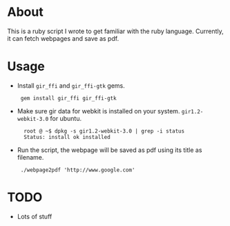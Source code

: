 About
=====

 This is a ruby script I wrote to get familiar with the ruby language.
 Currently, it can fetch webpages and save as pdf.

Usage
=====

*  Install `gir_ffi` and `gir_ffi-gtk` gems.

        gem install gir_ffi gir_ffi-gtk

* Make sure gir data for webkit is installed on your system. `gir1.2-webkit-3.0` for ubuntu.

        root @ ~$ dpkg -s gir1.2-webkit-3.0 | grep -i status
        Status: install ok installed

*  Run the script, the webpage will be saved as pdf using its title as filename.

        ./webpage2pdf 'http://www.google.com'

TODO
====

* Lots of stuff
